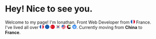 # Hey! Nice to see you.

Welcome to my page!
I'm Ionathan, Front Web Developer from <img src="./assets/france.png" width="14" display='inline-block'> France. 
I've lived all over 
<img src="./assets/france.png" width="14" display='inline-block'> 
<img src="./assets/european union.png" width="14" display='inline-block'>
<img src="./assets/china.png" width="14" display='inline-block'> 
<img src="./assets/south korea.png" width="14" display='inline-block'> 
<img src="./assets/united states.png" width="14" display='inline-block'> 
<img src="./assets/united arab emirates.png" width="14" display='inline-block'> 
<img src="./assets/united nations.png" width="14" display='inline-block'>.
Currently moving from <b>China</b> to <b>France</b>.